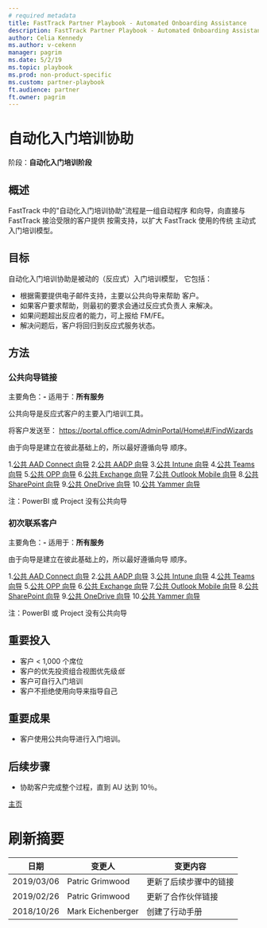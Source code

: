 ```yaml
---
# required metadata
title: FastTrack Partner Playbook - Automated Onboarding Assistance
description: FastTrack Partner Playbook - Automated Onboarding Assistance
author: Celia Kennedy
ms.author: v-cekenn
manager: pagrim
ms.date: 5/2/19
ms.topic: playbook
ms.prod: non-product-specific
ms.custom: partner-playbook
ft.audience: partner
ft.owner: pagrim
---
```


# 自动化入门培训协助

阶段：**自动化入门培训阶段**

## 概述

FastTrack 中的"自动化入门培训协助"流程是一组自动程序
和向导，向直接与 FastTrack 接洽受限的客户提供
按需支持，以扩大 FastTrack 使用的传统
主动式入门培训模型。

## 目标

自动化入门培训协助是被动的（反应式）入门培训模型，
它包括：

  - 根据需要提供电子邮件支持，主要以公共向导来帮助
    客户。
  - 如果客户要求帮助，则最初的要求会通过反应式负责人
    来解决。
  - 如果问题超出反应者的能力，可上报给 FM/FE。
  - 解决问题后，客户将回归到反应式服务状态。

## 方法

### 公共向导链接

主要角色：**-**
适用于：**所有服务**

公共向导是反应式客户的主要入门培训工具。

将客户发送至：
https://portal.office.com/AdminPortal/Home\#/FindWizards

由于向导是建立在彼此基础上的，所以最好遵循向导
顺序。

1.[公共 AAD Connect 向导](http://aka.ms/aadconnectpwsync)
2.[公共 AADP 向导](https://aka.ms/azureadpdeploy)
3.[公共 Intune 向导](https://aka.ms/intuneguidance)
4.[公共 Teams 向导](http://aka.ms/teamsguidance)
5.[公共 OPP 向导](http://aka.ms/o365proplusdeploy)
6.[公共 Exchange 向导](https://aka.ms/office365setup)
7.[公共 Outlook Mobile 向导](https://aka.ms/officeappguidance)
8.[公共 SharePoint 向导](http://aka.ms/sharepointonlinedeploy)
9.[公共 OneDrive 向导](https://aka.ms/od4bguidance)
10.[公共 Yammer 向导](http://aka.ms/yammerdeploy)

注：PowerBI 或 Project 没有公共向导

### 初次联系客户

主要角色：**-**
适用于：**所有服务**

由于向导是建立在彼此基础上的，所以最好遵循向导
顺序。

1.[公共 AAD Connect 向导](http://aka.ms/aadconnectpwsync)
2.[公共 AADP 向导](https://aka.ms/azureadpdeploy)
3.[公共 Intune 向导](https://aka.ms/intuneguidance)
4.[公共 Teams 向导](http://aka.ms/teamsguidance)
5.[公共 OPP 向导](http://aka.ms/o365proplusdeploy)
6.[公共 Exchange 向导](https://aka.ms/office365setup)
7.[公共 Outlook Mobile 向导](https://aka.ms/officeappguidance)
8.[公共 SharePoint 向导](http://aka.ms/sharepointonlinedeploy)
9.[公共 OneDrive 向导](https://aka.ms/od4bguidance)
10.[公共 Yammer 向导](http://aka.ms/yammerdeploy)

注：PowerBI 或 Project 没有公共向导

## 重要投入

  - 客户 \< 1,000 个席位
  - 客户的优先投资组合视图优先级*低*
  - 客户可自行入门培训
  - 客户不拒绝使用向导来指导自己

## 重要成果

  - 客户使用公共向导进行入门培训。

## 后续步骤

  - 协助客户完成整个过程，直到 AU 达到 10％。
  
[主页](http://partner-docs.microsoft.com)

# 刷新摘要

| 日期       | 变更人       | 变更内容          |
| ---------- | ----------------- | ----------------      |
| 2019/03/06 | Patric Grimwood   | 更新了后续步骤中的链接 |
| 2019/02/26 | Patric Grimwood   | 更新了合作伙伴链接 |
| 2018/10/26 | Mark Eichenberger | 创建了行动手册      |